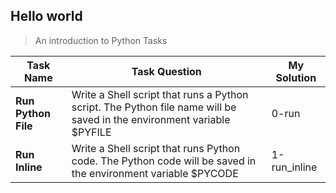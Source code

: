 ## Hello world
> An introduction to Python Tasks

| Task Name | Task Question | My Solution |
| --- | --- | --- |
| **Run Python File** | Write a Shell script that runs a Python script. The Python file name will be saved in the environment variable $PYFILE | 0-run |
| **Run Inline** | Write a Shell script that runs Python code. The Python code will be saved in the environment variable $PYCODE | 1-run_inline |
